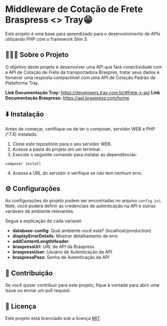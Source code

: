 # Middleware de Cotação de Frete Braspress <> Tray😁

Este projeto é uma base para aprendizado para o desenvolvimento de APIs utilizando PHP com o framework Slim 3.

## 👨🏻‍💻 Sobre o Projeto

O objetivo deste projeto é desenvolver uma API que fará conectividade com a API de Cotação de Frete da transportadora Braspres, tratar seus dados e fornecer uma resposta compactiível com uma API de Cotação Padrão da Plataforma Tray.

**Link Documentação Tray:** https://developers.tray.com.br/#frete-x-api
**Link Documentação Braspress:** https://api.braspress.com/home

## ⬇️ Instalação

Antes de começar, certifique-se de ter o composer, servidor WEB e PHP (^7.4) instalado. 

1. Clone este repositório para o seu servidor WEB.
2. Acesse a pasta do projeto em um terminal.
3. Execute o seguinte comando para instalar as dependências:
```
composer install
```
4. Acessa a URL do servidor e verifique se não tem nenhum erro.

## ⚙️ Configurações

As configurações do projeto podem ser encontradas no arquivo `config.ini`. Nele, você poderá definir as credenciais de autenticação na API e outras variáveis de ambiente relevantes.

Segue a explicação de cada váriavel:
- **database-config**: Qual ambiente você está? (localhost/production)
- **displayErrorDetails**: Mostrar detalhamento de erro
- **addContentLengthHeader**: 
- **braspressUrl**: URL de API da Braspress
- **braspressUser**: Usuário de Autenticação da API
- **braspressPass**: Senha de Autenticação da API


## 🙏  Contribuição

Se você quiser contribuir para este projeto, fique à vontade para abrir uma issue ou enviar um pull request.

## 📄 Licença

Este projeto está licenciado sob a licença [MIT](LICENSE).
